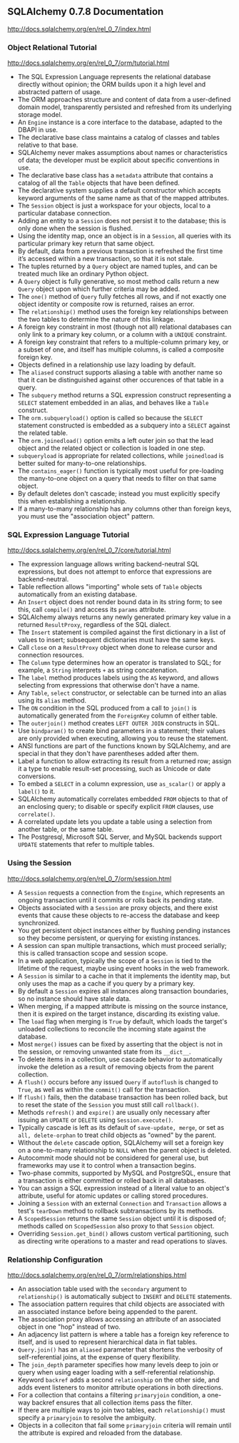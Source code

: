 ## SQLAlchemy 0.7.8 Documentation

http://docs.sqlalchemy.org/en/rel_0_7/index.html

### Object Relational Tutorial

http://docs.sqlalchemy.org/en/rel_0_7/orm/tutorial.html

* The SQL Expression Language represents the relational database directly without opinion; the ORM builds upon it a high level and abstracted pattern of usage.
* The ORM approaches structure and content of data from a user-defined domain model, transparently persisted and refreshed from its underlying storage model.
* An `Engine` instance is a core interface to the database, adapted to the DBAPI in use.
* The declarative base class maintains a catalog of classes and tables relative to that base.
* SQLAlchemy never makes assumptions about names or characteristics of data; the developer must be explicit about specific conventions in use.
* The declarative base class has a `metadata` attribute that contains a catalog of all the `Table` objects that have been defined.
* The declarative system supplies a default constructor which accepts keyword arguments of the same name as that of the mapped attributes.
* The `Session` object is just a workspace for your objects, local to a particular database connection.
* Adding an entity to a `Session` does not persist it to the database; this is only done when the session is flushed.
* Using the identity map, once an object is in a `Session`, all queries with its particular primary key return that same object.
* By default, data from a previous transaction is refreshed the first time it’s accessed within a new transaction, so that it is not stale.
* The tuples returned by a `Query` object are named tuples, and can be treated much like an ordinary Python object.
* A `Query` object is fully generative, so most method calls return a new `Query` object upon which further criteria may be added.
* The `one()` method of `Query` fully fetches all rows, and if not exactly one object identity or composite row is returned, raises an error.
* The `relationship()` method uses the foreign key relationships between the two tables to determine the nature of this linkage.
* A foreign key constraint in most (though not all) relational databases can only link to a primary key column, or a column with a `UNIQUE` constraint.
* A foreign key constraint that refers to a multiple-column primary key, or a subset of one, and itself has multiple columns, is called a composite foreign key.
* Objects defined in a relationship use lazy loading by default.
* The `aliased` construct supports aliasing a table with another name so that it can be distinguished against other occurences of that table in a query.
* The `subquery` method returns a SQL expression construct representing a `SELECT` statement embedded in an alias, and behaves like a `Table` construct.
* The `orm.subqueryload()` option is called so because the `SELECT` statement constructed is embedded as a subquery into a `SELECT` against the related table.
* The `orm.joinedload()` option emits a left outer join so that the lead object and the related object or collection is loaded in one step.
* `subqueryload` is appropriate for related collections, while `joinedload` is better suited for many-to-one relationships.
* The `contains_eager()` function is typically most useful for pre-loading the many-to-one object on a query that needs to filter on that same object.
* By default deletes don't cascade; instead you must explicitly specify this when establishing a relationship.
* If a many-to-many relationship has any columns other than foreign keys, you must use the "association object" pattern.

### SQL Expression Language Tutorial

http://docs.sqlalchemy.org/en/rel_0_7/core/tutorial.html

* The expression language allows writing backend-neutral SQL expressions, but does not attempt to enforce that expressions are backend-neutral.
* Table reflection allows "importing" whole sets of `Table` objects automatically from an existing database.
* An `Insert` object does not render bound data in its string form; to see this, call `compile()` and access its `params` attribute.
* SQLAlchemy always returns any newly generated primary key value in a returned `ResultProxy`, regardless of the SQL dialect.
* The `Insert` statement is compiled against the first dictionary in a list of values to insert; subsequent dictionaries must have the same keys.
* Call `close` on a `ResultProxy` object when done to release cursor and connection resources.
* The `Column` type determines how an operator is translated to SQL; for example, a `String` interprets `+` as string concatenation.
* The `label` method produces labels using the `AS` keyword, and allows selecting from expressions that otherwise don't have a name.
* Any `Table`, `select` constructor, or selectable can be turned into an alias using its `alias` method.
* The `ON` condition in the SQL produced from a call to `join()` is automatically generated from the `ForeignKey` column of either table.
* The `outerjoin()` method creates `LEFT OUTER JOIN` constructs in SQL.
* Use `bindparam()` to create bind parameters in a statement; their values are only provided when executing, allowing you to reuse the statement.
* ANSI functions are part of the functions known by SQLAlchemy, and are special in that they don't have parentheses added after them.
* Label a function to allow extracting its result from a returned row; assign it a type to enable result-set processing, such as Unicode or date conversions.
* To embed a `SELECT` in a column expression, use `as_scalar()` or apply a `label()` to it.
* SQLAlchemy automatically correlates embedded `FROM` objects to that of an enclosing query; to disable or specify explicit `FROM` clauses, use `correlate()`.
* A correlated update lets you update a table using a selection from another table, or the same table.
* The Postgresql, Microsoft SQL Server, and MySQL backends support `UPDATE` statements that refer to multiple tables.

### Using the Session

http://docs.sqlalchemy.org/en/rel_0_7/orm/session.html

* A `Session` requests a connection from the `Engine`, which represents an ongoing transaction until it commits or rolls back its pending state.
* Objects associated with a `Session` are proxy objects, and there exist events that cause these objects to re-access the database and keep synchronized.
* You get persistent object instances either by flushing pending instances so they become persistent, or querying for existing instances.
* A session can span multiple transactions, which must proceed serially; this is called transaction scope and session scope.
* In a web application, typically the scope of a `Session` is tied to the lifetime of the request, maybe using event hooks in the web framework.
* A `Session` is similar to a cache in that it implements the identity map, but only uses the map as a cache if you query by a primary key.
* By default a `Session` expires all instances along transaction boundaries, so no instance should have stale data.
* When merging, if a mapped attribute is missing on the source instance, then it is expired on the target instance, discarding its existing value.
* The `load` flag when merging is `True` by default, which loads the target's unloaded collections to reconcile the incoming state against the database.
* Most `merge()` issues can be fixed by asserting that the object is not in the session, or removing unwanted state from its `__dict__`.
* To delete items in a collection, use cascade behavior to automatically invoke the deletion as a result of removing objects from the parent collection.
* A `flush()` occurs before any issued `Query` if `autoflush` is changed to `True`, as well as within the `commit()` call for the transaction.
* If `flush()` fails, then the database transaction has been rolled back, but to reset the state of the `Session` you must still call `rollback()`.
* Methods `refresh()` and `expire()` are usually only necessary after issuing an `UPDATE` or `DELETE` using `Session.execute()`.
* Typically cascade is left as its default of `save-update, merge`, or set as `all, delete-orphan` to treat child objects as "owned" by the parent.
* Without the `delete` cascade option, SQLAlchemy will set a foreign key on a one-to-many relationship to `NULL` when the parent object is deleted.
* Autocommit mode should not be considered for general use, but frameworks may use it to control when a transaction begins.
* Two-phase commits, supported by MySQL and PostgreSQL, ensure that a transaction is either committed or rolled back in all databases.
* You can assign a SQL expression instead of a literal value to an object's attribute, useful for atomic updates or calling stored procedures.
* Joining a `Session` with an external `Connection` and `Transaction` allows a test's `tearDown` method to rollback subtransactions by its methods.
* A `ScopedSession` returns the same `Session` object until it is disposed of; methods called on `ScopedSession` also proxy to that `Session` object.
* Overriding `Session.get_bind()` allows custom vertical partitioning, such as directing write operations to a master and read operations to slaves.

### Relationship Configuration

http://docs.sqlalchemy.org/en/rel_0_7/orm/relationships.html

* An association table used with the `secondary` argument to `relationship()` is automatically subject to `INSERT` and `DELETE` statements.
* The association pattern requires that child objects are associated with an associated instance before being appended to the parent.
* The association proxy allows accessing an attribute of an associated object in one "hop" instead of two.
* An adjacency list pattern is where a table has a foreign key reference to itself, and is used to represent hierarchical data in flat tables.
* `Query.join()` has an `aliased` parameter that shortens the verbosity of self-referential joins, at the expense of query flexibility.
* The `join_depth` parameter specifies how many levels deep to join or query when using eager loading with a self-referential relationship.
* Keyword `backref` adds a second `relationship` on the other side, and adds event listeners to monitor attribute operations in both directions.
* For a collection that contains a filtering `primaryjoin` condition, a one-way backref ensures that all collection items pass the filter.
* If there are multiple ways to join two tables, each `relationship()` must specify a `primaryjoin` to resolve the ambiguity.
* Objects in a colleciton that fail some `primaryjoin` criteria will remain until the attribute is expired and reloaded from the database.

